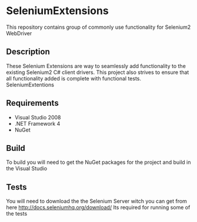 
SeleniumExtensions 
==================
This repository contains group of commonly use functionality for Selenium2 WebDriver  

## Description ##
These Selenium Extensions are way to seamlessly add functionality to the existing Selenium2 C# client drivers. This project also strives to ensure that all functionality added is complete with functional tests.  
SeleniumExtentions

## Requirements ##
* Visual Studio 2008
* .NET Framework 4
* NuGet

## Build ##
To build you will need to get the NuGet packages for the project and build in the Visual Studio

## Tests ##
You will need to download the the Selenium Server witch you can get from here http://docs.seleniumhq.org/download/ Its required for running some of the tests